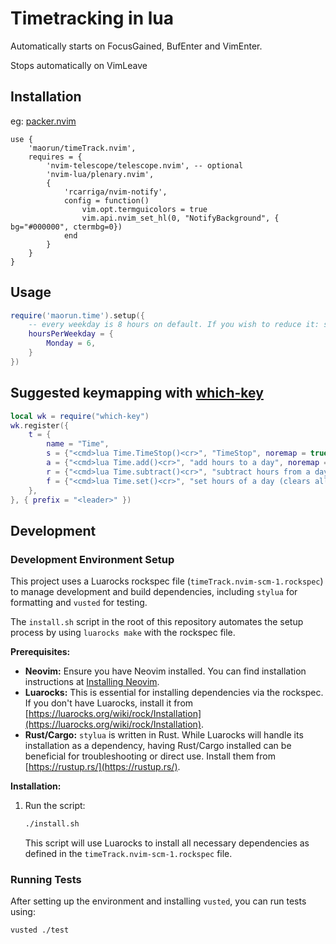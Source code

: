 # Timetracking in lua

Automatically starts on FocusGained, BufEnter and VimEnter.

Stops automatically on VimLeave

## Installation
eg:
[packer.nvim](https://github.com/wbthomason/packer.nvim)
```vim
use {
    'maorun/timeTrack.nvim',
    requires = {
        'nvim-telescope/telescope.nvim', -- optional
        'nvim-lua/plenary.nvim',
        {
            'rcarriga/nvim-notify',
            config = function()
                vim.opt.termguicolors = true
                vim.api.nvim_set_hl(0, "NotifyBackground", { bg="#000000", ctermbg=0})
            end
        }
    }
}
```

## Usage

```lua
require('maorun.time').setup({
    -- every weekday is 8 hours on default. If you wish to reduce it: set it here
    hoursPerWeekday = {
        Monday = 6,
    }
})
```

## Suggested keymapping with [which-key](https://github.com/folke/which-key.nvim)
```lua
local wk = require("which-key")
wk.register({
    t = {
        name = "Time",
        s = {"<cmd>lua Time.TimeStop()<cr>", "TimeStop", noremap = true},
        a = {"<cmd>lua Time.add()<cr>", "add hours to a day", noremap = true},
        r = {"<cmd>lua Time.subtract()<cr>", "subtract hours from a day", noremap = true},
        f = {"<cmd>lua Time.set()<cr>", "set hours of a day (clears all entries)", noremap = true},
    },
}, { prefix = "<leader>" })
```

## Development

### Development Environment Setup

This project uses a Luarocks rockspec file (`timeTrack.nvim-scm-1.rockspec`) to manage development and build dependencies, including `stylua` for formatting and `vusted` for testing.

The `install.sh` script in the root of this repository automates the setup process by using `luarocks make` with the rockspec file.

**Prerequisites:**

*   **Neovim:** Ensure you have Neovim installed. You can find installation instructions at [Installing Neovim](https://github.com/neovim/neovim/wiki/Installing-Neovim).
*   **Luarocks:** This is essential for installing dependencies via the rockspec. If you don't have Luarocks, install it from [https://luarocks.org/wiki/rock/Installation](https://luarocks.org/wiki/rock/Installation).
*   **Rust/Cargo:** `stylua` is written in Rust. While Luarocks will handle its installation as a dependency, having Rust/Cargo installed can be beneficial for troubleshooting or direct use. Install them from [https://rustup.rs/](https://rustup.rs/).

**Installation:**

1.  Run the script:
    ```sh
    ./install.sh
    ```
    This script will use Luarocks to install all necessary dependencies as defined in the `timeTrack.nvim-scm-1.rockspec` file.

### Running Tests

After setting up the environment and installing `vusted`, you can run tests using:
```sh
vusted ./test
```

